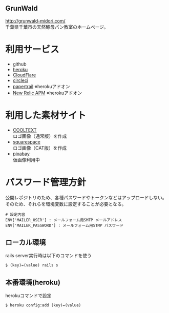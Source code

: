 GrunWald
-----

http://grunwald-midori.com/  
千葉県千葉市の天然酵母パン教室のホームページ。  

# 利用サービス
* github  
* [heroku](https://www.heroku.com/)  
* [CloudFlare](https://www.cloudflare.com/)  
* [circleci](https://circleci.com/)  
* [papertrail](https://addons.heroku.com/papertrail) ※herokuアドオン   
* [New Relic APM](https://addons.heroku.com/newrelic) ※herokuアドオン    

# 利用した素材サイト
* [COOLTEXT](http://cooltext.com/)  
ロゴ画像（通常版）を作成  
* [squarespace](http://www.squarespace.com/logo)  
ロゴ画像（CAT版）を作成  
* [pixabay](https://pixabay.com/)  
仮画像利用中  

# パスワード管理方針
公開レポジトリのため、各種パスワードやトークンなどはアップロードしない。  
そのため、それらを環境変数に設定することが必要となる。  
```
# 設定内容
ENV['MAILER_USER'] : メールフォーム用SMTP メールアドレス
ENV['MAILER_PASSWORD'] : メールフォーム用STMP パスワード
```

## ローカル環境
rails server実行時は以下のコマンドを使う  

```
$ (key)=(value) rails s
```

## 本番環境(heroku)
herokuコマンドで設定  

```
$ heroku config:add (key)=(value)
```

